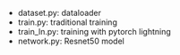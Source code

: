 - dataset.py: dataloader
- train.py: traditional training
- train_ln.py: training with pytorch lightning
- network.py: Resnet50 model
